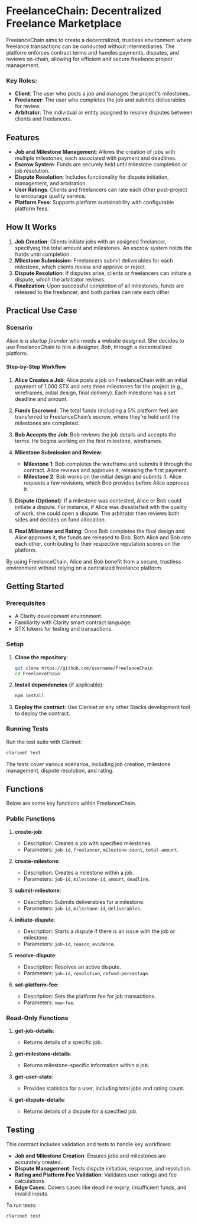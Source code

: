 # FreelanceChain: Decentralized Freelance Marketplace
FreelanceChain aims to create a decentralized, trustless environment where freelance transactions can be conducted without intermediaries. The platform enforces contract terms and handles payments, disputes, and reviews on-chain, allowing for efficient and secure freelance project management.

### Key Roles:
- **Client**: The user who posts a job and manages the project's milestones.
- **Freelancer**: The user who completes the job and submits deliverables for review.
- **Arbitrator**: The individual or entity assigned to resolve disputes between clients and freelancers.

## Features
- **Job and Milestone Management**: Allows the creation of jobs with multiple milestones, each associated with payment and deadlines.
- **Escrow System**: Funds are securely held until milestone completion or job resolution.
- **Dispute Resolution**: Includes functionality for dispute initiation, management, and arbitration.
- **User Ratings**: Clients and freelancers can rate each other post-project to encourage quality service.
- **Platform Fees**: Supports platform sustainability with configurable platform fees.

## How It Works
1. **Job Creation**: Clients initiate jobs with an assigned freelancer, specifying the total amount and milestones. An escrow system holds the funds until completion.
2. **Milestone Submission**: Freelancers submit deliverables for each milestone, which clients review and approve or reject.
3. **Dispute Resolution**: If disputes arise, clients or freelancers can initiate a dispute, which the arbitrator reviews.
4. **Finalization**: Upon successful completion of all milestones, funds are released to the freelancer, and both parties can rate each other.

## Practical Use Case
### Scenario
*Alice is a startup founder* who needs a website designed. She decides to use FreelanceChain to hire a designer, *Bob*, through a decentralized platform.

#### Step-by-Step Workflow
1. **Alice Creates a Job**: Alice posts a job on FreelanceChain with an initial payment of 1,000 STX and sets three milestones for the project (e.g., wireframes, initial design, final delivery). Each milestone has a set deadline and amount.
   
2. **Funds Escrowed**: The total funds (including a 5% platform fee) are transferred to FreelanceChain’s escrow, where they’re held until the milestones are completed.

3. **Bob Accepts the Job**: Bob reviews the job details and accepts the terms. He begins working on the first milestone, wireframes.

4. **Milestone Submission and Review**:
   - **Milestone 1**: Bob completes the wireframe and submits it through the contract. Alice reviews and approves it, releasing the first payment.
   - **Milestone 2**: Bob works on the initial design and submits it. Alice requests a few revisions, which Bob provides before Alice approves it.
   
5. **Dispute (Optional)**: If a milestone was contested, Alice or Bob could initiate a dispute. For instance, if Alice was dissatisfied with the quality of work, she could open a dispute. The arbitrator then reviews both sides and decides on fund allocation.

6. **Final Milestone and Rating**: Once Bob completes the final design and Alice approves it, the funds are released to Bob. Both Alice and Bob rate each other, contributing to their respective reputation scores on the platform.

By using FreelanceChain, Alice and Bob benefit from a secure, trustless environment without relying on a centralized freelance platform.

## Getting Started

### Prerequisites
- A Clarity development environment.
- Familiarity with Clarity smart contract language.
- STX tokens for testing and transactions.

### Setup
1. **Clone the repository**:
    ```bash
    git clone https://github.com/username/FreelanceChain
    cd FreelanceChain
    ```
2. **Install dependencies** (if applicable):
    ```bash
    npm install
    ```
3. **Deploy the contract**:
   Use Clarinet or any other Stacks development tool to deploy the contract.

### Running Tests
Run the test suite with Clarinet:
```bash
clarinet test
```
The tests cover various scenarios, including job creation, milestone management, dispute resolution, and rating.

## Functions
Below are some key functions within FreelanceChain.

### Public Functions
1. **create-job**:
   - Description: Creates a job with specified milestones.
   - Parameters: `job-id`, `freelancer`, `milestone-count`, `total-amount`.
   
2. **create-milestone**:
   - Description: Creates a milestone within a job.
   - Parameters: `job-id`, `milestone-id`, `amount`, `deadline`.
   
3. **submit-milestone**:
   - Description: Submits deliverables for a milestone.
   - Parameters: `job-id`, `milestone-id`, `deliverables`.

4. **initiate-dispute**:
   - Description: Starts a dispute if there is an issue with the job or milestone.
   - Parameters: `job-id`, `reason`, `evidence`.
   
5. **resolve-dispute**:
   - Description: Resolves an active dispute.
   - Parameters: `job-id`, `resolution`, `refund-percentage`.

6. **set-platform-fee**:
   - Description: Sets the platform fee for job transactions.
   - Parameters: `new-fee`.

### Read-Only Functions
1. **get-job-details**:
   - Returns details of a specific job.

2. **get-milestone-details**:
   - Returns milestone-specific information within a job.

3. **get-user-stats**:
   - Provides statistics for a user, including total jobs and rating count.

4. **get-dispute-details**:
   - Returns details of a dispute for a specified job.

## Testing
This contract includes validation and tests to handle key workflows:
- **Job and Milestone Creation**: Ensures jobs and milestones are accurately created.
- **Dispute Management**: Tests dispute initiation, response, and resolution.
- **Rating and Platform Fee Validation**: Validates user ratings and fee calculations.
- **Edge Cases**: Covers cases like deadline expiry, insufficient funds, and invalid inputs.

To run tests:
```bash
clarinet test
```